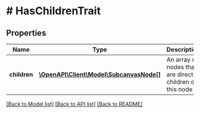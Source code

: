 # # HasChildrenTrait

## Properties

Name | Type | Description | Notes
------------ | ------------- | ------------- | -------------
**children** | [**\OpenAPI\Client\Model\SubcanvasNode[]**](SubcanvasNode.md) | An array of nodes that are direct children of this node |

[[Back to Model list]](../../README.md#models) [[Back to API list]](../../README.md#endpoints) [[Back to README]](../../README.md)
